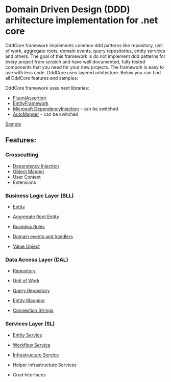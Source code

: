 # Domain Driven Design (DDD) arhitecture implementation for .net core
DddCore framework implements common ddd patterns like repository, unit of work, aggregate roots, domain events, query repositories, entity services and others. The goal of this framework is do not implement ddd patterns for every project from scratch and have well documented, fully tested components that you need for your new projects. The framework is easy to use with less code. DddCore uses layered arhitecture. Below you can find all DddCore features and samples:

DddCore framework uses next libraries:
* [FluentAssertion][-4]
* [EntityFramework][-3]
* [Microsoft DependencyInjection][-2] - can be switched
* [AutoMapper][-1] - can be switched

[Sample][0]

## Features:

### Crosscutting

- [Dependency Injection][1]
- [Object Mapper][2]
- User Context
- Extensions

### Business Logic Layer (BLL)

- [Entity][3]

- [Aggregate Root Entity][4]

- [Business Rules][5]

- [Domain events and handlers][6]

- [Value Object][7]

### Data Access Layer (DAL)

- [Repository][8]

- [Unit of Work][9]

- [Query Repository][10]

- [Entity Mapping][11]

- [Connection Strings][12]

### Services Layer (SL)

- [Entity Service][13]

- [Workflow Service][14]

- [Infrastructure Service][15]

- Helper Infrastructure Services

- Crud Interfaces

[-4]: https://github.com/JeremySkinner/FluentValidation
[-3]: https://github.com/aspnet/EntityFramework
[-2]: https://github.com/aspnet/DependencyInjection
[-1]: https://github.com/AutoMapper/AutoMapper

[0]: https://github.com/Alexander-Shein/DddCore/tree/net-core/Samples/Api
[1]: https://github.com/Alexander-Shein/DddCore/blob/net-core/Src/Crosscutting/README.md#dependency-injection
[2]: https://github.com/Alexander-Shein/DddCore/blob/net-core/Src/Crosscutting/README.md#object-mapper

[3]: https://github.com/Alexander-Shein/DddCore/blob/net-core/Src/BLL/README.md
[4]: https://github.com/Alexander-Shein/DddCore/blob/net-core/Src/BLL/README.md#aggregate-root-entity
[5]: https://github.com/Alexander-Shein/DddCore/blob/net-core/Src/BLL/README.md#business-rules
[6]: https://github.com/Alexander-Shein/DddCore/blob/net-core/Src/BLL/README.md#domain-events-and-handlers
[7]: https://github.com/Alexander-Shein/DddCore/blob/net-core/Src/BLL/README.md#value-object

[8]: https://github.com/Alexander-Shein/DddCore/blob/net-core/Src/DAL/README.md#repository
[9]: https://github.com/Alexander-Shein/DddCore/blob/net-core/Src/DAL/README.md#unit-of-work
[10]: https://github.com/Alexander-Shein/DddCore/blob/net-core/Src/DAL/README.md#query-repository
[11]: https://github.com/Alexander-Shein/DddCore/blob/net-core/Src/DAL/README.md#entity-mapping
[12]: https://github.com/Alexander-Shein/DddCore/blob/net-core/Src/DAL/README.md#connection-strings

[13]: https://github.com/Alexander-Shein/DddCore/blob/net-core/Src/SL/README.md#entity-service
[14]: https://github.com/Alexander-Shein/DddCore/blob/net-core/Src/SL/README.md#workflow-service
[15]: https://github.com/Alexander-Shein/DddCore/blob/net-core/Src/SL/README.md#infrastructure-service
